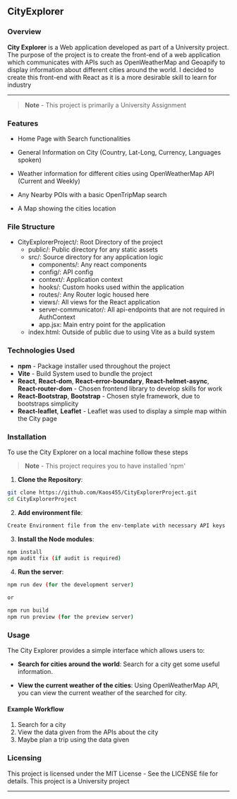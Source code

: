 ## CityExplorer

### Overview

**City Explorer** is a Web application developed as part of a University project. The purpose of the project is to create the front-end of a web application which communicates with APIs such as OpenWeatherMap and Geoapify to display information about different
cities around the world. I decided to create this front-end with React as it is a more desirable skill to learn for industry

---

> **Note** - This project is primarily a University Assignment

### Features

- Home Page with Search functionalities

- General Information on City (Country, Lat-Long, Currency, Languages spoken)

- Weather information for different cities using OpenWeatherMap API (Current and Weekly)

- Any Nearby POIs with a basic OpenTripMap search

- A Map showing the cities location

### File Structure

- CityExplorerProject/: Root Directory of the project
  - public/: Public directory for any static assets
  - src/: Source directory for any application logic
      - components/: Any react components
      - config/: API config
      - context/: Application context
      - hooks/: Custom hooks used within the application
      - routes/: Any Router logic housed here
      - views/: All views for the React application
      - server-communicator/: All api-endpoints that are not required in AuthContext
      - app.jsx: Main entry point for the application
  - index.html: Outside of public due to using Vite as a build system

### Technologies Used

- **npm** - Package installer used throughout the project
- **Vite** - Build System used to bundle the project
- **React**, **React-dom**, **React-error-boundary**, **React-helmet-async**, **React-router-dom** - Chosen frontend library to develop skills for work
- **React-Bootstrap**, **Bootstrap** - Chosen style framework, due to bootstraps simplicity
- **React-leaflet**, **Leaflet** - Leaflet was used to display a simple map within the City page

### Installation

To use the City Explorer on a local machine follow these steps

> **Note** - This project requires you to have installed 'npm'

1. **Clone the Repository**:
```bash
git clone https://github.com/Kaos455/CityExplorerProject.git
cd CityExplorerProject
```
2. **Add environment file**:
```bash
Create Environment file from the env-template with necessary API keys
```
3. **Install the Node modules**:
```bash
npm install
npm audit fix (if audit is required)
```
4. **Run the server**:
```bash
npm run dev (for the development server)

or 

npm run build
npm run preview (for the preview server)
```

### Usage

The City Explorer provides a simple interface which allows users to:

- **Search for cities around the world**: Search for a city get some useful information.

- **View the current weather of the cities**: Using OpenWeatherMap API, you can view the current weather of the searched for city.

#### Example Workflow

1. Search for a city
2. View the data given from the APIs about the city
3. Maybe plan a trip using the data given

### Licensing

This project is licensed under the MIT License - See the LICENSE file for details.
This project is a University project

---
